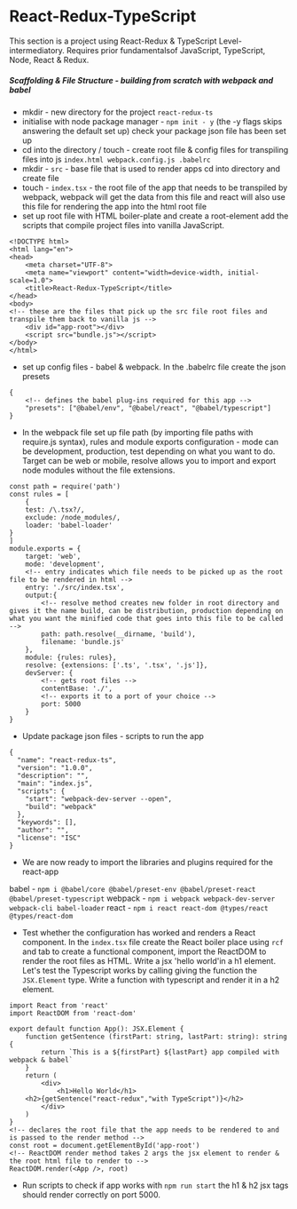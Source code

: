 # React-Redux-TypeScript

This section is a project using React-Redux & TypeScript
Level-intermediatory. Requires prior fundamentalsof JavaScript, TypeScript, Node, React & Redux.

##### Scaffolding & File Structure - building from scratch with webpack and babel

* mkdir - new directory for the project ```react-redux-ts```
* initialise with node package manager - ```npm init - y``` (the -y flags skips answering the default set up)
check your package json file has been set up
* cd into the directory / touch - create root file & config files for transpiling files into js  ```index.html webpack.config.js .babelrc```
* mkdir - ```src``` - base file that is used to render apps cd into directory and create file 
* touch - ```index.tsx``` - the root file of the app that needs to be transpiled by webpack, webpack will get the data from this file and react will also use this file for rendering the app into the html root file
* set up root file with HTML boiler-plate and create a root-element add the scripts that compile project files into vanilla JavaScript.

```
<!DOCTYPE html>
<html lang="en">
<head>
    <meta charset="UTF-8">
    <meta name="viewport" content="width=device-width, initial-scale=1.0">
    <title>React-Redux-TypeScript</title>
</head>
<body>
<!-- these are the files that pick up the src file root files and transpile them back to vanilla js -->
    <div id="app-root"></div>
    <script src="bundle.js"></script>
</body>
</html>
```

* set up config files - babel & webpack. In the .babelrc file create the json presets
```
{
    <!-- defines the babel plug-ins required for this app -->
    "presets": ["@babel/env", "@babel/react", "@babel/typescript"]
}
```
* In the webpack file set up file path (by importing file paths with require.js syntax), rules and module exports configuration - mode can be development, production, test depending on what you want to do. Target can be web or mobile, resolve allows you to import and export node modules without the file extensions. 

```
const path = require('path')
const rules = [
    {
    test: /\.tsx?/,
    exclude: /node_modules/,
    loader: 'babel-loader'
}
]
module.exports = {
    target: 'web',
    mode: 'development',
    <!-- entry indicates which file needs to be picked up as the root file to be rendered in html -->
    entry: './src/index.tsx',
    output:{
        <!-- resolve method creates new folder in root directory and gives it the name build, can be distribution, production depending on what you want the minified code that goes into this file to be called -->
        path: path.resolve(__dirname, 'build'),
        filename: 'bundle.js'
    },
    module: {rules: rules},
    resolve: {extensions: ['.ts', '.tsx', '.js']},
    devServer: {
        <!-- gets root files -->
        contentBase: './',
        <!-- exports it to a port of your choice -->
        port: 5000
    }
} 
```

* Update package json files - scripts to run the app

```
{
  "name": "react-redux-ts",
  "version": "1.0.0",
  "description": "",
  "main": "index.js",
  "scripts": {
    "start": "webpack-dev-server --open",
    "build": "webpack"
  },
  "keywords": [],
  "author": "",
  "license": "ISC"
}
```

* We are now ready to import the libraries and plugins required for the react-app

babel - ```npm i @babel/core @babel/preset-env @babel/preset-react @babel/preset-typescript```
webpack - ```npm i webpack webpack-dev-server webpack-cli babel-loader```
react - ```npm i react react-dom @types/react @types/react-dom```


* Test whether the configuration has worked and renders a React component. In the ```index.tsx``` file create the React boiler place using ```rcf``` and tab to create a functional component, import the ReactDOM to render the root files as HTML. Write a jsx 'hello world'in a h1 element. Let's test the Typescript works by calling giving the function the ```JSX.Element``` type. Write a function with typescript and render it in a h2 element. 

```
import React from 'react'
import ReactDOM from 'react-dom'

export default function App(): JSX.Element {
    function getSentence (firstPart: string, lastPart: string): string {
        return `This is a ${firstPart} ${lastPart} app compiled with webpack & babel`
    }
    return (
        <div>
            <h1>Hello World</h1>
    <h2>{getSentence("react-redux","with TypeScript")}</h2>
        </div>
    )
}
<!-- declares the root file that the app needs to be rendered to and is passed to the render method -->
const root = document.getElementById('app-root')
<!-- ReactDOM render method takes 2 args the jsx element to render & the root html file to render to -->
ReactDOM.render(<App />, root)
```
* Run scripts to check if app works with ```npm run start``` the h1 & h2 jsx tags should render correctly on port 5000.